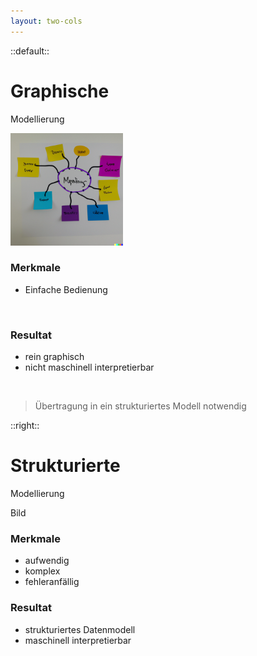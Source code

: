 ```yaml
---
layout: two-cols
---
```


::default::

# Graphische

Modellierung

<img src="/img/Grafische_Modellierung.png" style="height: 180px" />

<v-click>

### Merkmale

-   Einfache Bedienung

<br/>

<v-click>

### Resultat

-   rein graphisch
-   nicht maschinell interpretierbar

</v-click>

<br/>

> Übertragung in ein strukturiertes Modell notwendig

</v-click>

<style>
blockquote {
  max-width: 90%
}
</style>

::right::

# Strukturierte

Modellierung

Bild

<v-click>

### Merkmale

-   aufwendig
-   komplex
-   fehleranfällig

</v-click>

<v-click>

### Resultat

-   strukturiertes Datenmodell
-   maschinell interpretierbar

</v-click>
